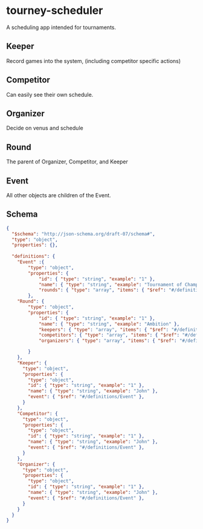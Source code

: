 # tourney-scheduler

A scheduling app intended for tournaments.

## Keeper

Record games into the system, (including competitor specific actions)

## Competitor

Can easily see their own schedule.

## Organizer

Decide on venus and schedule

## Round

The parent of Organizer, Competitor, and Keeper

## Event

All other objects are children of the Event.

## Schema

```json
{
  "$schema": "http://json-schema.org/draft-07/schema#",
  "type": "object",
  "properties": {},
  
  "definitions": {
    "Event" :{
        "type": "object",
        "properties": {
            "id": { "type": "string", "example": "1" },
            "name": { "type": "string", "example": "Tournament of Champions" },
            "rounds": { "type": "array", "items": { "$ref": "#/definitions/Round" }, "default": [] }
        },
    "Round": {
        "type": "object",
        "properties": {
            "id": { "type": "string", "example": "1" },
            "name": { "type": "string", "example": "Ambition" },
            "keepers": { "type": "array", "items": { "$ref": "#/definitions/Keeper" }, "default": [] },
            "competitors": { "type": "array", "items": { "$ref": "#/definitions/Competitor" }, "default": [] },
            "organizers": { "type": "array", "items": { "$ref": "#/definitions/Organizer" }, "default": [] },

        }
    },
    "Keeper": {
      "type": "object",
      "properties": {
        "type": "object",
        "id": { "type": "string", "example": "1" },
        "name": { "type": "string", "example": "John" },
        "event": { "$ref": "#/definitions/Event" },
      }
    },
    "Competitor": {
      "type": "object",
      "properties": {
        "type": "object",
        "id": { "type": "string", "example": "1" },
        "name": { "type": "string", "example": "John" },
        "event": { "$ref": "#/definitions/Event" },
      }
    },
    "Organizer": {
      "type": "object",
      "properties": {
        "type": "object",
        "id": { "type": "string", "example": "1" },
        "name": { "type": "string", "example": "John" },
        "event": { "$ref": "#/definitions/Event" },
      }
    }
  }
}
```
